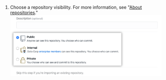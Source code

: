 1. Choose a repository visibility. For more information, see "[About repositories](/repositories/creating-and-managing-repositories/about-repositories#about-repository-visibility)." ![Optionsfelder um die Repository-Sichtbarkeit auszuwählen](/assets/images/help/repository/create-repository-public-private.png)
